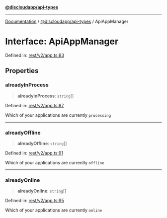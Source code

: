 [**@discloudapp/api-types**](../README.md)

***

[Documentation](../../../packages.md) / [@discloudapp/api-types](../README.md) / ApiAppManager

# Interface: ApiAppManager

Defined in: [rest/v2/app.ts:83](https://github.com/discloud/discloud.app/blob/bfcb626f6315ac03eb36b36e57f162cd101e1996/packages/api-types/rest/v2/app.ts#L83)

## Properties

### alreadyInProcess

> **alreadyInProcess**: `string`[]

Defined in: [rest/v2/app.ts:87](https://github.com/discloud/discloud.app/blob/bfcb626f6315ac03eb36b36e57f162cd101e1996/packages/api-types/rest/v2/app.ts#L87)

Which of your applications are currently `processing`

***

### alreadyOffline

> **alreadyOffline**: `string`[]

Defined in: [rest/v2/app.ts:91](https://github.com/discloud/discloud.app/blob/bfcb626f6315ac03eb36b36e57f162cd101e1996/packages/api-types/rest/v2/app.ts#L91)

Which of your applications are currently `offline`

***

### alreadyOnline

> **alreadyOnline**: `string`[]

Defined in: [rest/v2/app.ts:95](https://github.com/discloud/discloud.app/blob/bfcb626f6315ac03eb36b36e57f162cd101e1996/packages/api-types/rest/v2/app.ts#L95)

Which of your applications are currently `online`
